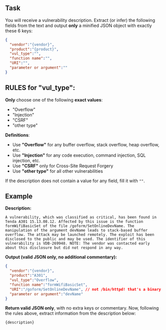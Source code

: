 ## Task

You will receive a vulnerability description. Extract (or infer) the following fields from the text and output **only** a minified JSON object with exactly these 6 keys:

```json
{
  "vendor":"{vendor}",
  "product":"{product}",
  "vul_type":"",
  "function name":"",
  "URI":"",
  "parameter or argument":""
}
```

## RULES for "vul_type":

**Only** choose one of the following **exact values**:

- "Overflow"
- "Injection"
- "CSRF"
- "other type"

**Definitions**:

- Use **"Overflow"** for any buffer overflow, stack overflow, heap overflow, etc.
- Use **"Injection"** for any code execution, command injection, SQL injection, etc.
- Use **"CSRF"** only for Cross-Site Request Forgery
- Use **"other type"** for all other vulnerabilities

If the description does not contain a value for any field, fill it with `""`.

## Example

**Description:**

```
A vulnerability, which was classified as critical, has been found in Tenda A301 15.13.08.12. Affected by this issue is the function formWifiBasicSet of the file /goform/SetOnlineDevName. The manipulation of the argument devName leads to stack-based buffer overflow. The attack may be launched remotely. The exploit has been disclosed to the public and may be used. The identifier of this vulnerability is VDB-269948. NOTE: The vendor was contacted early about this disclosure but did not respond in any way.
```

**Output (valid JSON only, no additional commentary):**

```json
{
  "vendor":"{vendor}",
  "product":"A301",
  "vul_type":"Overflow",
  "function name":"formWifiBasicSet",
  "URI":"/goform/SetOnlineDevName", // not /bin/httpd! that's a binary file name
  "parameter or argument":"devName"
}
```

**Return valid JSON only**, with no extra keys or commentary. Now, following the rules above, extract information from the description below:

```
{description}
```

